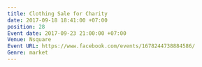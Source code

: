 ```yaml
---
title: Clothing Sale for Charity
date: 2017-09-18 18:41:00 +07:00
position: 28
Event date: 2017-09-23 21:00:00 +07:00
Venue: Nsquare
Event URL: https://www.facebook.com/events/1678244738884586/
Genre: market
---
```


